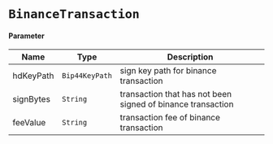# `BinanceTransaction`

#### Parameter

| Name      | Type             | Description                                                   |
| --------- | ---------------- | ------------------------------------------------------------- |
| hdKeyPath | `Bip44KeyPath` | sign key path for binance transaction                        |
| signBytes | `String`       | transaction that has not been signed of binance transaction |
| feeValue  | `String`       | transaction fee of binance transaction                        |
